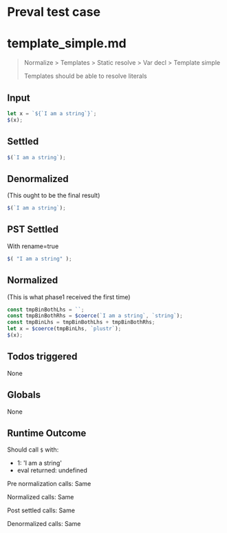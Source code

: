# Preval test case

# template_simple.md

> Normalize > Templates > Static resolve > Var decl > Template simple
>
> Templates should be able to resolve literals

## Input

`````js filename=intro
let x = `${`I am a string`}`;
$(x);
`````


## Settled


`````js filename=intro
$(`I am a string`);
`````


## Denormalized
(This ought to be the final result)

`````js filename=intro
$(`I am a string`);
`````


## PST Settled
With rename=true

`````js filename=intro
$( "I am a string" );
`````


## Normalized
(This is what phase1 received the first time)

`````js filename=intro
const tmpBinBothLhs = ``;
const tmpBinBothRhs = $coerce(`I am a string`, `string`);
const tmpBinLhs = tmpBinBothLhs + tmpBinBothRhs;
let x = $coerce(tmpBinLhs, `plustr`);
$(x);
`````


## Todos triggered


None


## Globals


None


## Runtime Outcome


Should call `$` with:
 - 1: 'I am a string'
 - eval returned: undefined

Pre normalization calls: Same

Normalized calls: Same

Post settled calls: Same

Denormalized calls: Same
